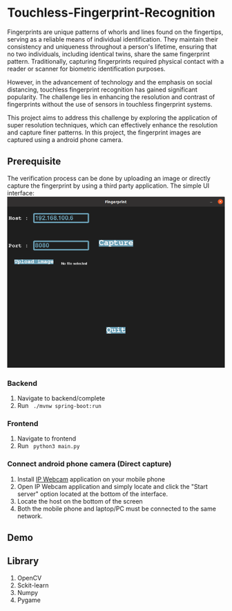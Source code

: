 # Touchless-Fingerprint-Recognition
Fingerprints are unique patterns of whorls and lines found on the fingertips, serving as a reliable means of individual identification. They maintain their consistency and uniqueness throughout a person's lifetime, ensuring that no two individuals, including identical twins, share the same fingerprint pattern. Traditionally, capturing fingerprints required physical contact with a reader or scanner for biometric identification purposes.

However, in the advancement of technology and the emphasis on social distancing, touchless fingerprint recognition has gained significant popularity. The challenge lies in enhancing the resolution and contrast of fingerprints without the use of sensors in touchless fingerprint systems. 

This project aims to address this challenge by exploring the application of super resolution techniques, which can effectively enhance the resolution and capture finer patterns. In this project, the fingerprint images are captured using a android phone camera.

## Prerequisite
The verification process can be done by uploading an image or directly capture the fingerprint by using a third party application. The simple UI interface:
![alt text](/assets/ui.png)


### Backend
1. Navigate to backend/complete
2. Run ``` ./mvnw spring-boot:run```

### Frontend
1. Navigate to frontend
2. Run ``` python3 main.py```

### Connect android phone camera (Direct capture)
1. Install [IP Webcam](https://play.google.com/store/apps/details?id=com.pas.webcam&hl=en&pli=1) application on your mobile phone
2. Open IP Webcam application and simply locate and click the "Start server" option located at the bottom of the interface.
3. Locate the host on the bottom of the screen
4. Both the mobile phone and laptop/PC must be connected to the same network.

## Demo

## Library
1. OpenCV
2. Sckit-learn
3. Numpy
4. Pygame